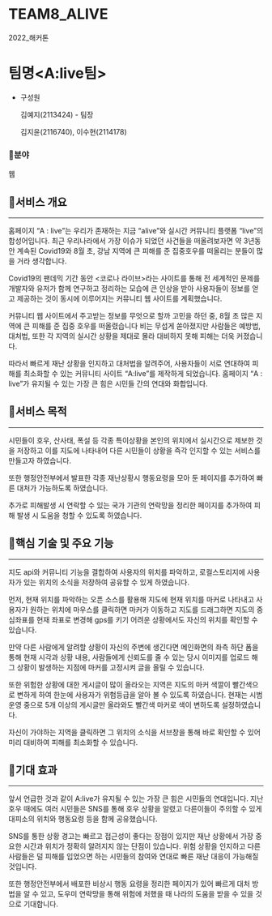 # TEAM8_ALIVE
2022_해커톤
# 팀명<A:live팀>

- 구성원
    
    김예지(2113424) - 팀장
    
    김지윤(2116740), 이수현(2114178)

### 🔹분야

웹

## 🔶서비스 개요

---

 홈페이지 “A : live”는 우리가 존재하는 지금 “alive”와 실시간 커뮤니티 플랫폼 “live”의 합성어입니다. 최근 우리나라에서 가장 이슈가 되었던 사건들을 떠올려보자면 약 3년동안 계속된 Covid19와 8월 초, 강남 지역에 큰 피해를 준 집중호우를 떠올리는 분들이 많을 거라 생각합니다.

 Covid19의 팬데믹 기간 동안 <코로나 라이브>라는 사이트를 통해 전 세계적인 문제를 개발자와 유저가 함께 연구하고 정리하는 모습에 큰 인상을 받아 사용자들이 정보를 얻고 제공하는 것이 동시에 이루어지는 커뮤니티 웹 사이트를 계획했습니다.

 커뮤니티 웹 사이트에서 주고받는 정보를 무엇으로 할까 고민을 하던 중, 8월 초 많은 지역에 큰 피해를 준 집중 호우를 떠올렸습니다 비는 무섭게 쏟아졌지만 사람들은 예방법,대처법, 또한 각 지역의 실시간 상황을 제대로 몰라 대비하지 못해 피해는 더욱 커졌습니다.

 따라서 빠르게 재난 상황을 인지하고 대처법을 알려주어, 사용자들이 서로 연대하여 피해를 최소화할 수 있는 커뮤니티 사이트 “A:live”를 제작하게 되었습니다. 홈페이지  “A : live”가 유지될 수 있는 가장 큰 힘은 시민들 간의 연대와 화합입니다.

## 🔶서비스 목적

---

 시민들이 호우, 산사태, 폭설 등 각종 특이상황을 본인의 위치에서 실시간으로 제보한 것을 저장하고 이를 지도에 나타내어 다른 시민들이 상황을 즉각 인지할 수 있는 서비스를 만들고자 하였습니다.

 또한 행정안전부에서 발표한 각종 재난상황시 행동요령을 모아 둔 페이지를 추가하여 빠른 대처가 가능하도록 하였습니다.

 추가로 피해발생 시 연락할 수 있는 국가 기관의 연락망을 정리한 페이지를 추가하여 피해 발생 시 도움을 청할 수 있도록 하였습니다.

## 🔶핵심 기술 및 주요 기능

---

 지도 api와 커뮤니티 기능을 결합하여 사용자의 위치를 파악하고, 로컬스토리지에 사용자가 있는 위치의 소식을 저장하여 공유할 수 있게 하였습니다. 

 먼저, 현재 위치를 파악하는 오픈 소스를 활용해 지도에 현재 위치를 마커로 나타내고 사용자가 원하는 위치에 마우스를 클릭하면 마커가 이동하고 지도를 드래그하면 지도의 중심좌표를 현재 좌표로 변경해 gps를 키기 어려운 상황에서도 자신의 위치를 확인할 수 있습니다.

 만약 다른 사람에게 알려할 상황이 자신의 주변에 생긴다면 메인화면의 좌측 하단 폼을 통해 현재 시각과 상황 내용, 사람들에게 신뢰도를 줄 수 있는 당시 이미지를 업로드 해 그 상황이 발생하는 지점에 마커를 고정시켜 글을 올릴 수 있습니다. 

  또한 위험한 상황에 대한 게시글이 많이 올라오는 지역은 지도의 마커 색깔이 빨간색으로 변하게 하여 한눈에 사용자가 위험등급을 알아 볼 수 있도록 하였습니다. 현재는 시범 운영 중으로 5개 이상의 게시글만 올라와도 빨간색 마커로 색이 변하도록 설정하였습니다.

 자신이 가야하는 지역을 클릭하면 그 위치의 소식을 서브창을 통해 바로 확인할 수 있어 미리 대비하여 피해를 최소화할 수 있습니다.

## 🔶기대 효과

---

 앞서 언급한 것과 같이 A:live가 유지될 수 있는 가장 큰 힘은 시민들의 연대입니다. 지난 호우 때에도 여러 시민들은 SNS를 통해 호우 상황을 알렸고 다른이들이 주의할 수 있게 대피소의 위치와 행동요령 등을 함께 공유했습니다.

 SNS를 통한 상황 경고는 빠르고 접근성이 좋다는 장점이 있지만 재난 상황에서 가장 중요한 시간과 위치가 정확히 알려지지 않는 단점이 있습니다. 위험 상황을 인지하고 다른 사람들은 덜 피해를 입었으면 하는 시민들의 참여와 연대로 빠른 재난 대응이 가능해질 것입니다.

 또한 행정안전부에서 배포한 비상시 행동 요령을 정리한 페이지가 있어 빠르게 대처 방법을 알 수 있고, 도우미 연락망을 통해 위험에 처했을 때 나라의 도움을 받을 수 있을 것으로 기대합니다.
